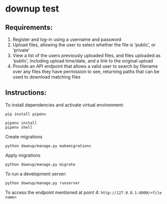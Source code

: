 # downup test

## Requirements:

1. Register and log-in using a username and password
2. Upload files, allowing the user to select whether the file is ‘public’, or ‘private’
3. View a list of the users previously uploaded files, and files uploaded as ‘public’, including upload time/date, 
and a link to the original upload
4. Provide an API endpoint that allows a valid user to search by filename over any files they have permission to see, 
returning paths that can be used to download matching files

## Instructions:

To install dependencies and activate virtual environment:
```
pip install pipenv

pipenv install
pipenv shell
```

Create migrations
```
python downup/manage.py makemigrations
```
Apply migrations

```
python downup/manage.py migrate
```
To run a development server:
```
python downup/manage.py runserver
```

 
To access the endpoint mentioned at point 4:
`http://127.0.0.1:8000/<file name>`  
